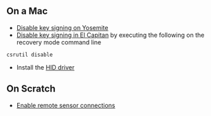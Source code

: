 ## On a Mac
* [Disable key signing on Yosemite](http://apple.stackexchange.com/questions/163059/how-can-i-disable-kext-signing-in-mac-os-x-10-10-yosemite)
* [Disable key signing in El Capitan](http://apple.stackexchange.com/questions/191421/can-i-make-my-own-kernel-extensions-on-el-capitan)
by executing the following on the recovery mode command line
```
csrutil disable
```
* Install the [HID driver](https://macman860.wordpress.com/2013/05/03/xbox-driver-for-mac-os-x-lion/)

## On Scratch
* [Enable remote sensor connections](http://wiki.scratch.mit.edu/wiki/Remote_Sensor_Connections)
